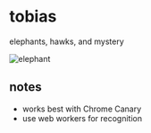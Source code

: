 tobias
======

elephants, hawks, and mystery

![elephant](http://www.easy-drawings-and-sketches.com/images/how-to-draw-an-elephant10.jpg)

## notes
+ works best with Chrome Canary
+ use web workers for recognition

